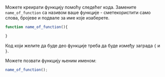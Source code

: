Можете креирати функцију помоћу следећег кода. Замените `name_of_function` са називом ваше функције - сметекористити само слова, бројеве и подвале за име које изаберете.

```javascript
function name_of_function(){

}
```

Код који желите да буде део функције треба да буде између заграда `{` и `}`.

Можете позвати функцију њеним именом:

```javascript
name_of_function();
```